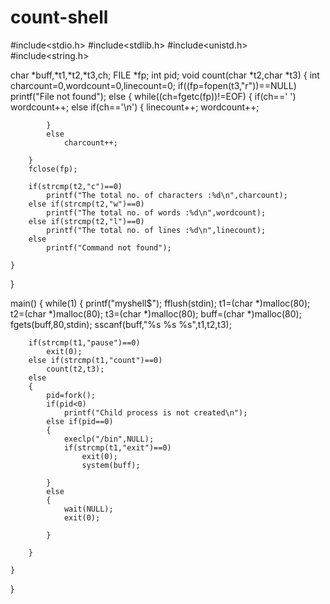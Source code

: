 # count-shell
#include<stdio.h>
#include<stdlib.h>
#include<unistd.h>
#include<string.h>

char *buff,*t1,*t2,*t3,ch;
FILE *fp;
int pid;
void count(char *t2,char *t3)
{
    int charcount=0,wordcount=0,linecount=0;
    if((fp=fopen(t3,"r"))==NULL)
        printf("File not found");
    else
    {
        while((ch=fgetc(fp))!=EOF)
        {
            if(ch==' ')
                wordcount++;
            else if(ch=='\n')
            {
                linecount++;
                wordcount++;
                
            }
            else
                charcount++;
            
        }
        fclose(fp);
 
        if(strcmp(t2,"c")==0)
            printf("The total no. of characters :%d\n",charcount);
        else if(strcmp(t2,"w")==0)
            printf("The total no. of words :%d\n",wordcount);
        else if(strcmp(t2,"l")==0)
            printf("The total no. of lines :%d\n",linecount);
        else
            printf("Command not found");
        
    }
    
}

main()
{
    while(1)
    {
        printf("myshell$");
        fflush(stdin);
        t1=(char *)malloc(80);
        t2=(char *)malloc(80);
        t3=(char *)malloc(80);
        buff=(char *)malloc(80);
        fgets(buff,80,stdin);
        sscanf(buff,"%s %s %s",t1,t2,t3);
        
        if(strcmp(t1,"pause")==0)
            exit(0);
        else if(strcmp(t1,"count")==0)
            count(t2,t3);
        else
        {
            pid=fork();
            if(pid<0)
                printf("Child process is not created\n");
            else if(pid==0)
            {
                execlp("/bin",NULL);
                if(strcmp(t1,"exit")==0)
                    exit(0);
                    system(buff);
                
            }
            else
            {
                wait(NULL);
                exit(0);
                
            }
            
        }
        
    }
    
}

